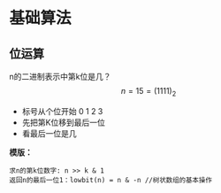 # 基础算法

## 位运算

n的二进制表示中第k位是几？
$$
n=15=(1111)_{2}
$$

- 标号从个位开始 0 1 2 3
- 先把第K位移到最后一位
- 看最后一位是几

**模版：**

```
求n的第k位数字: n >> k & 1
返回n的最后一位1：lowbit(n) = n & -n //树状数组的基本操作
```

